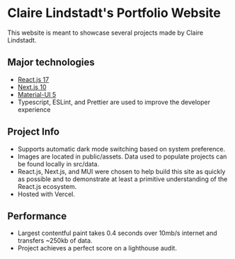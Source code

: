 # Claire Lindstadt's Portfolio Website

This website is meant to showcase several projects made by Claire Lindstadt.

## Major technologies

- [React.js 17](https://reactjs.org/)
- [Next.js 10](https://nextjs.org/)
- [Material-UI 5](https://next.material-ui.com/)
- Typescript, ESLint, and Prettier are used to improve the developer experience

## Project Info

- Supports automatic dark mode switching based on system preference.
- Images are located in public/assets. Data used to populate projects can be found locally in src/data.
- React.js, Next.js, and MUI were chosen to help build this site as quickly as possible and to demonstrate at least a primitive understanding of the React.js ecosystem.
- Hosted with Vercel.

## Performance

- Largest contentful paint takes 0.4 seconds over 10mb/s internet and transfers ~250kb of data.
- Project achieves a perfect score on a lighthouse audit.
